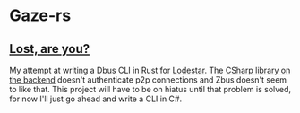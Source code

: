 # Gaze-rs

## [Lost, are you?](https://github.com/vividuwu/stargazer)

My attempt at writing a Dbus CLI in Rust for [Lodestar](https://github.com/vividuwu/lodestar).
The [CSharp library on the backend](https://github.com/tmds/tmds.dbus) doesn't authenticate p2p connections and Zbus doesn't seem to like that.
This project will have to be on hiatus until that problem is solved, for now I'll just go ahead and write a CLI in C#.
